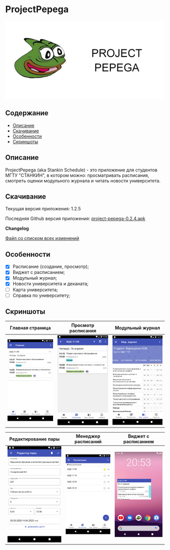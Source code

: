 # ProjectPepega

<div align="center">
    <img src="./screenshots/logo.jpg" >
</div>

## Содержание

- [Описание](#Описание)
- [Скачивание](#Скачивание)
- [Особенности](#Особенности)
- [Скриншоты](#Скриншоты)

## Описание

ProjectPepega (aka Stankin Schedule) - это приложение для студентов МГТУ "СТАНКИН", в котором можно: просматривать расписания, смотреть оценки модульного журнала и читать новости университета.

## Скачивание
Текущая версия приложения: 1.2.5

Последняя Github версия приложения: [project-pepega-0.2.4.apk](https://github.com/Nikololoshka/ProjectPepega/releases/download/0.2.4/project-pepega-0.2.4.apk)

**Changelog**

[Файл со списком всех изменений](changelog.txt)

## Особенности

- [X] Расписание (создание, просмотр);
- [X] Виджет с расписанием;
- [X] Модульный журнал;
- [X] Новости университета и деканата;
- [ ] Карта университета;
- [ ] Справка по университету;

## Скриншоты

| Главная страница                     | Просмотр расписания                  | Модульный журнал                     |
| ---                                  | ---                                  | ---                                  |
| ![Screenshot 1](./screenshots/1.png) | ![Screenshot 2](./screenshots/2.png) | ![Screenshot 3](./screenshots/3.png) |

| Редактирование пары                  | Менеджер расписаний                  | Виджет с расписанием                 |
| ---                                  | ---                                  | ---                                  |
| ![Screenshot 4](./screenshots/4.png) | ![Screenshot 5](./screenshots/5.png) | ![Screenshot 6](./screenshots/6.png) |